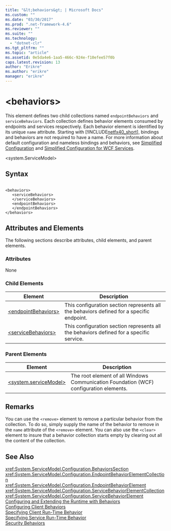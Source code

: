 ```yaml
---
title: "&lt;behaviors&gt; | Microsoft Docs"
ms.custom: ""
ms.date: "03/30/2017"
ms.prod: ".net-framework-4.6"
ms.reviewer: ""
ms.suite: ""
ms.technology: 
  - "dotnet-clr"
ms.tgt_pltfrm: ""
ms.topic: "article"
ms.assetid: 0e5da4e6-1aa5-466c-924e-f10efee57f0b
caps.latest.revision: 13
author: "Erikre"
ms.author: "erikre"
manager: "erikre"
---
```

# &lt;behaviors&gt;
This element defines two child collections named `endpointBehaviors` and `serviceBehaviors`.  Each collection defines behavior elements consumed by endpoints and services respectively. Each behavior element is identified by its unique `name` attribute. Starting with [!INCLUDE[netfx40_short](../../../../../includes/netfx40-short-md.md)], bindings and behaviors are not required to have a name. For more information about default configuration and nameless bindings and behaviors, see [Simplified Configuration](../../../../../docs/framework/wcf/simplified-configuration.md) and [Simplified Configuration for WCF Services](../../../../../docs/framework/wcf/samples/simplified-configuration-for-wcf-services.md).  
  
 \<system.ServiceModel>  
  
## Syntax  
  
```  
  
<behaviors>  
   <serviceBehaviors>  
   </serviceBehaviors>  
   <endpointBehaviors>  
   </endpointBehaviors>  
</behaviors>  
```  
  
## Attributes and Elements  
 The following sections describe attributes, child elements, and parent elements.  
  
### Attributes  
 None  
  
### Child Elements  
  
|Element|Description|  
|-------------|-----------------|  
|[\<endpointBehaviors>](../../../../../docs/framework/configuring-apps/file-schema/wcf/endpointbehaviors.md)|This configuration section represents all the behaviors defined for a specific endpoint.|  
|[\<serviceBehaviors>](../../../../../docs/framework/configuring-apps/file-schema/wcf/servicebehaviors.md)|This configuration section represents all the behaviors defined for a specific service.|  
  
### Parent Elements  
  
|Element|Description|  
|-------------|-----------------|  
|[\<system.serviceModel>](../../../../../docs/framework/configuring-apps/file-schema/wcf/system-servicemodel.md)|The root element of all Windows Communication Foundation (WCF) configuration elements.|  
  
## Remarks  
 You can use the `<remove>` element to remove a particular behavior from the collection. To do so, simply supply the name of the behavior to remove in the `name` attribute of the `<remove>` element.  You can also use the `<clear>` element to insure that a behavior collection starts empty by clearing out all the content of the collection.  
  
## See Also  
 <xref:System.ServiceModel.Configuration.BehaviorsSection>   
 <xref:System.ServiceModel.Configuration.EndpointBehaviorElementCollection>   
 <xref:System.ServiceModel.Configuration.EndpointBehaviorElement>   
 <xref:System.ServiceModel.Configuration.ServiceBehaviorElementCollection>   
 <xref:System.ServiceModel.Configuration.ServiceBehaviorElement>   
 [Configuring and Extending the Runtime with Behaviors](../../../../../docs/framework/wcf/extending/configuring-and-extending-the-runtime-with-behaviors.md)   
 [Configuring Client Behaviors](../../../../../docs/framework/wcf/configuring-client-behaviors.md)   
 [Specifying Client Run-Time Behavior](../../../../../docs/framework/wcf/specifying-client-run-time-behavior.md)   
 [Specifying Service Run-Time Behavior](../../../../../docs/framework/wcf/specifying-service-run-time-behavior.md)   
 [Security Behaviors](../../../../../docs/framework/wcf/feature-details/security-behaviors-in-wcf.md)